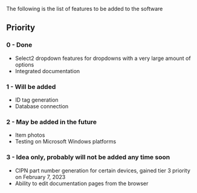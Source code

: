 The following is the list of features to be added to the software

## Priority

### 0 - Done

- Select2 dropdown features for dropdowns with a very large amount of options
- Integrated documentation

### 1 - Will be added

- ID tag generation
- Database connection

### 2 - May be added in the future

- Item photos
- Testing on Microsoft Windows platforms

### 3 - Idea only, probably will not be added any time soon

- CIPN part number generation for certain devices, gained tier 3 priority on February 7, 2023
- Ability to edit documentation pages from the browser
